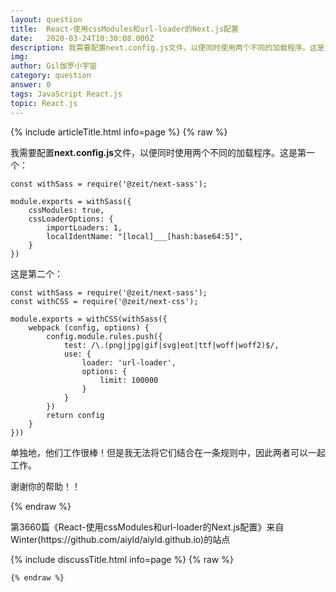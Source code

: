 ```yaml
---
layout: question
title:  React-使用cssModules和url-loader的Ne​​xt.js配置
date:   2020-03-24T10:30:08.000Z
description: 我需要配置next.config.js文件，以便同时使用两个不同的加载程序。这是第一个：const withSass = require('\`zeit...
img: 
author: Gil伽罗小宇宙
category: question
answer: 0
tags: JavaScript React.js
topic: React.js
---
```

<div class="article-root">
  <div class="article">
    {% include articleTitle.html info=page %}
    {% raw %}
    <div class="article-content"><p><font style="vertical-align: inherit;"><font style="vertical-align: inherit;">我需要配置</font></font><strong><font style="vertical-align: inherit;"><font style="vertical-align: inherit;">next.config.js</font></font></strong><font style="vertical-align: inherit;"><font style="vertical-align: inherit;">文件，以便同时使用两个不同的加载程序。</font><font style="vertical-align: inherit;">这是第一个：</font></font></p>

<pre><code>const withSass = require('@zeit/next-sass');<font></font>
<font></font>
module.exports = withSass({<font></font>
    cssModules: true,<font></font>
    cssLoaderOptions: {<font></font>
        importLoaders: 1,<font></font>
        localIdentName: "[local]___[hash:base64:5]",<font></font>
    }<font></font>
})<font></font>
</code></pre>

<p><font style="vertical-align: inherit;"><font style="vertical-align: inherit;">这是第二个：</font></font></p>

<pre><code>const withSass = require('@zeit/next-sass');<font></font>
const withCSS = require('@zeit/next-css');<font></font>
<font></font>
module.exports = withCSS(withSass({<font></font>
    webpack (config, options) {<font></font>
        config.module.rules.push({<font></font>
            test: /\.(png|jpg|gif|svg|eot|ttf|woff|woff2)$/,<font></font>
            use: {<font></font>
                loader: 'url-loader',<font></font>
                options: {<font></font>
                    limit: 100000<font></font>
                }<font></font>
            }<font></font>
        })<font></font>
        return config<font></font>
    }<font></font>
}))<font></font>
</code></pre>

<p><font style="vertical-align: inherit;"><font style="vertical-align: inherit;">单独地，他们工作很棒！</font><font style="vertical-align: inherit;">但是我无法将它们结合在一条规则中，因此两者可以一起工作。</font></font></p>

<p><font style="vertical-align: inherit;"><font style="vertical-align: inherit;">谢谢你的帮助！！</font></font></p></div>
    {% endraw %}
  </div>
  <p class="winter_mark">第3660篇《React-使用cssModules和url-loader的Ne​​xt.js配置》来自Winter(https://github.com/aiyld/aiyld.github.io)的站点</p>
  <div class="discuss-wrapper">
    {% include discussTitle.html info=page %}
    {% raw %}
    
    {% endraw %}
  </div>
<div>
